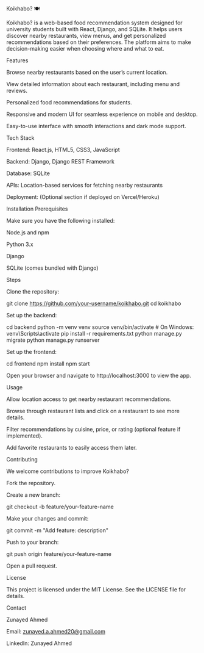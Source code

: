 Koikhabo? 🍽️

Koikhabo? is a web-based food recommendation system designed for university students built with React, Django, and SQLite. It helps users discover nearby restaurants, view menus, and get personalized recommendations based on their preferences. The platform aims to make decision-making easier when choosing where and what to eat.

Features

Browse nearby restaurants based on the user’s current location.

View detailed information about each restaurant, including menu and reviews.

Personalized food recommendations for students.

Responsive and modern UI for seamless experience on mobile and desktop.

Easy-to-use interface with smooth interactions and dark mode support.

Tech Stack

Frontend: React.js, HTML5, CSS3, JavaScript

Backend: Django, Django REST Framework

Database: SQLite

APIs: Location-based services for fetching nearby restaurants

Deployment: (Optional section if deployed on Vercel/Heroku)

Installation
Prerequisites

Make sure you have the following installed:

Node.js and npm

Python 3.x

Django

SQLite (comes bundled with Django)

Steps

Clone the repository:

git clone https://github.com/your-username/koikhabo.git
cd koikhabo


Set up the backend:

cd backend
python -m venv venv
source venv/bin/activate   # On Windows: venv\Scripts\activate
pip install -r requirements.txt
python manage.py migrate
python manage.py runserver


Set up the frontend:

cd frontend
npm install
npm start


Open your browser and navigate to http://localhost:3000 to view the app.

Usage

Allow location access to get nearby restaurant recommendations.

Browse through restaurant lists and click on a restaurant to see more details.

Filter recommendations by cuisine, price, or rating (optional feature if implemented).

Add favorite restaurants to easily access them later.

Contributing

We welcome contributions to improve Koikhabo?

Fork the repository.

Create a new branch:

git checkout -b feature/your-feature-name


Make your changes and commit:

git commit -m "Add feature: description"


Push to your branch:

git push origin feature/your-feature-name


Open a pull request.

License

This project is licensed under the MIT License. See the LICENSE
 file for details.

Contact

Zunayed Ahmed

Email: zunayed.a.ahmed20@gmail.com

LinkedIn: Zunayed Ahmed
